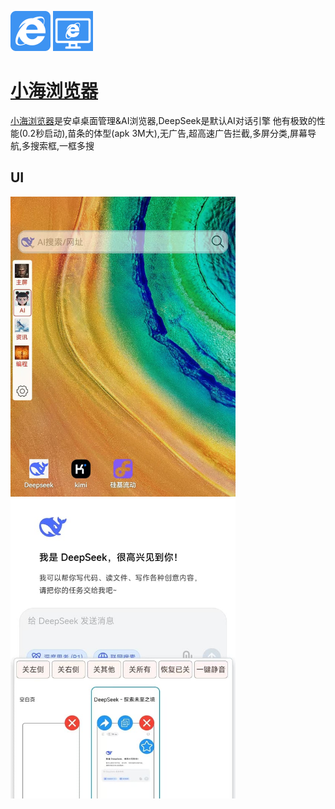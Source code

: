 <img src="./assets/logo_512.png" width="64" height="auto" /> <img src="./assets/desktop_512.png" width="64" height="auto" /> 

# [小海浏览器](https://www.dahai123.top/)


[小海浏览器](https://m.malink.cn/s/7JFfIv)是安卓桌面管理&AI浏览器,DeepSeek是默认AI对话引擎
他有极致的性能(0.2秒启动),苗条的体型(apk 3M大),无广告,超高速广告拦截,多屏分类,屏幕导航,多搜索框,一框多搜


## UI

<img src="./assets/deepseek3-4t.jpg" width="360" height="auto" />
<img src="./assets/deepseek3-4_2t.jpg" width="360" height="auto" />


